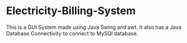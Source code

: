 # Electricity-Billing-System
This is a GUI System made using Java Swing and awt. It also has a Java Database Connectivity to connect to MySQl database.
